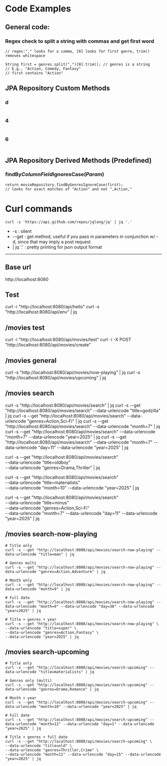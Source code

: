 # Code Examples

## General code:
### Regex check to split a string with commas and get first word
```
// regex:"," looks for a comma, [0] looks for first genre, trim() removes whitespace

String first = genres.split(",")[0].trim(); // genres is a string
// E.g., "Action, Comedy, Fantasy"
// first contains "Action"
```
## JPA Repository Custom Methods
### d
```

```

### 4
```

```

### 6
```

```
## JPA Repository Derived Methods (Predefined)
### findBy*ColumnField*IgnoresCase(*Param*)
```
return movieRepository.findByGenresIgnoreCase(first); 
// looks for exact matches of "Action" and not ",Action,"
```


# Curl commands
`curl -s 'https://api.github.com/repos/jqlang/jq' | jq '.'`
- -s : silent
- --get : get method, useful if you pass in parameters in conjunction w/ -d, since that may imply a post request
-  | jq '.' : pretty printing for json output format

<hr>

## Base url
http://localhost:8080

## Test
curl -i "http://localhost:8080/api/hello"
curl -s "http://localhost:8080/api/env" | jq

## /movies test 
curl -i "http://localhost:8080/api/movies/test"
curl -i -X POST "http://localhost:8080/api/movies/create"

## /movies general
curl -s "http://localhost:8080/api/movies/now-playing" | jq
curl -s "http://localhost:8080/api/movies/upcoming" | jq

## /movies search
curl -s "http://localhost:8080/api/movies/search" | jq
curl -s --get "http://localhost:8080/api/movies/search" --data-urlencode "title=godzilla" | jq
curl -s --get "http://localhost:8080/api/movies/search" --data-urlencode "genres=Action,Sci-Fi" | jq
curl -s --get "http://localhost:8080/api/movies/search" --data-urlencode "month=7" | jq
curl -s --get "http://localhost:8080/api/movies/search" --data-urlencode "month=7" --data-urlencode "year=2025" | jq
curl -s --get "http://localhost:8080/api/movies/search" --data-urlencode "month=7" --data-urlencode "day=11" --data-urlencode "year=2025" | jq

curl -s --get "http://localhost:8080/api/movies/search" \
--data-urlencode "title=oldboy" \
--data-urlencode "genres=Drama,Thriller" | jq

curl -s --get "http://localhost:8080/api/movies/search" \
--data-urlencode "title=materialists" \
--data-urlencode "month=10" --data-urlencode "year=2025" | jq

curl -s --get "http://localhost:8080/api/movies/search" \
--data-urlencode "title=minus" \
--data-urlencode "genres=Action,Sci-Fi" \
--data-urlencode "month=7" --data-urlencode "day=11" --data-urlencode "year=2025" | jq

## /movies search-now-playing
```
# Title only
curl -s --get "http://localhost:8080/api/movies/search-now-playing" --data-urlencode "title=man" | jq
  
# Genres multi
curl -s --get "http://localhost:8080/api/movies/search-now-playing" --data-urlencode "genres=Action,Adventure" | jq

# Month only
curl -s --get "http://localhost:8080/api/movies/search-now-playing" --data-urlencode "month=9" | jq

# Full date
curl -s --get "http://localhost:8080/api/movies/search-now-playing" --data-urlencode "month=9" --data-urlencode "day=30" --data-urlencode "year=2025" | jq

# Title + genres + year
curl -s --get "http://localhost:8080/api/movies/search-now-playing" \
--data-urlencode "title=super" \
--data-urlencode "genres=Action,Fantasy" \
--data-urlencode "year=2025" | jq
```
## /movies search-upcoming
```
# Title only
curl -s --get "http://localhost:8080/api/movies/search-upcoming" --data-urlencode "title=materialists" | jq

# Genres only (multi)
curl -s --get "http://localhost:8080/api/movies/search-upcoming" --data-urlencode "genres=Drama,Romance" | jq

# Month + year
curl -s --get "http://localhost:8080/api/movies/search-upcoming" --data-urlencode "month=10" --data-urlencode "year=2025" | jq
  
# Full date
curl -s --get "http://localhost:8080/api/movies/search-upcoming" --data-urlencode "month=12" --data-urlencode "day=1" --data-urlencode "year=2025" | jq

# Title + genres + full date
curl -s --get "http://localhost:8080/api/movies/search-upcoming" \
--data-urlencode "title=old" \
--data-urlencode "genres=Thriller,Crime" \
--data-urlencode "month=11" --data-urlencode "day=15" --data-urlencode "year=2025" | jq
```